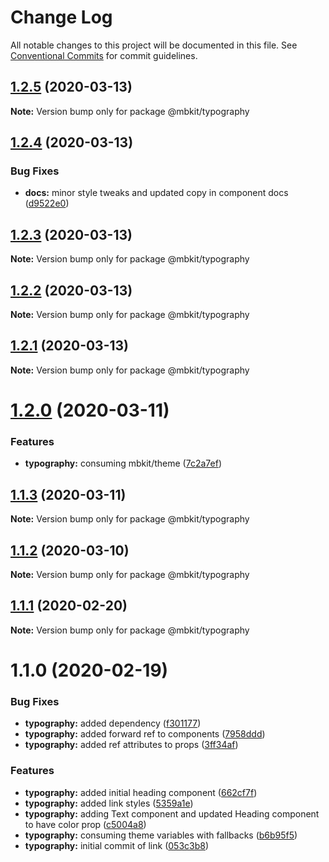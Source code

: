 # Change Log

All notable changes to this project will be documented in this file.
See [Conventional Commits](https://conventionalcommits.org) for commit guidelines.

## [1.2.5](https://github.com/mindbody/design-system/compare/@mbkit/typography@1.2.4...@mbkit/typography@1.2.5) (2020-03-13)

**Note:** Version bump only for package @mbkit/typography





## [1.2.4](https://github.com/mindbody/design-system/compare/@mbkit/typography@1.2.3...@mbkit/typography@1.2.4) (2020-03-13)


### Bug Fixes

* **docs:** minor style tweaks and updated copy in component docs ([d9522e0](https://github.com/mindbody/design-system/commit/d9522e0f1470800e3103793208e24a84739a5888))





## [1.2.3](https://github.com/mindbody/design-system/compare/@mbkit/typography@1.2.2...@mbkit/typography@1.2.3) (2020-03-13)

**Note:** Version bump only for package @mbkit/typography





## [1.2.2](https://github.com/mindbody/design-system/compare/@mbkit/typography@1.2.1...@mbkit/typography@1.2.2) (2020-03-13)

**Note:** Version bump only for package @mbkit/typography





## [1.2.1](https://github.com/mindbody/design-system/compare/@mbkit/typography@1.2.0...@mbkit/typography@1.2.1) (2020-03-13)

**Note:** Version bump only for package @mbkit/typography





# [1.2.0](https://github.com/mindbody/design-system/compare/@mbkit/typography@1.1.3...@mbkit/typography@1.2.0) (2020-03-11)


### Features

* **typography:** consuming mbkit/theme ([7c2a7ef](https://github.com/mindbody/design-system/commit/7c2a7ef18872df2cf99c3e88a257835cf63814ce))





## [1.1.3](https://github.com/mindbody/design-system/compare/@mbkit/typography@1.1.2...@mbkit/typography@1.1.3) (2020-03-11)

**Note:** Version bump only for package @mbkit/typography





## [1.1.2](https://github.com/mindbody/design-system/compare/@mbkit/typography@1.1.1...@mbkit/typography@1.1.2) (2020-03-10)

**Note:** Version bump only for package @mbkit/typography





## [1.1.1](https://github.com/mindbody/design-system/compare/@mbkit/typography@1.1.0...@mbkit/typography@1.1.1) (2020-02-20)

**Note:** Version bump only for package @mbkit/typography





# 1.1.0 (2020-02-19)


### Bug Fixes

* **typography:** added dependency ([f301177](https://github.com/mindbody/design-system/commit/f3011771a6270bd8d876647002e3b03ff52c5caa))
* **typography:** added forward ref to components ([7958ddd](https://github.com/mindbody/design-system/commit/7958ddd413d4f9355b188c8e9d8c6ed7c65b6da6))
* **typography:** added ref attributes to props ([3ff34af](https://github.com/mindbody/design-system/commit/3ff34af94bd076f001fafcc568dbc72d8be6a479))


### Features

* **typography:** added initial heading component ([662cf7f](https://github.com/mindbody/design-system/commit/662cf7f2a01cb7ec37367e8efcddc40682881207))
* **typography:** added link styles ([5359a1e](https://github.com/mindbody/design-system/commit/5359a1e788d7fa50df4af773772385283b259f37))
* **typography:** adding Text component and updated Heading component to have color prop ([c5004a8](https://github.com/mindbody/design-system/commit/c5004a888ab74d969bd7be390b63a33863465c1d))
* **typography:** consuming theme variables with fallbacks ([b6b95f5](https://github.com/mindbody/design-system/commit/b6b95f5f8c0162c46acbfaca532095b828b0a357))
* **typography:** initial commit of link ([053c3b8](https://github.com/mindbody/design-system/commit/053c3b8dbcd28b018ed90cd2669587c7181eed4b))
